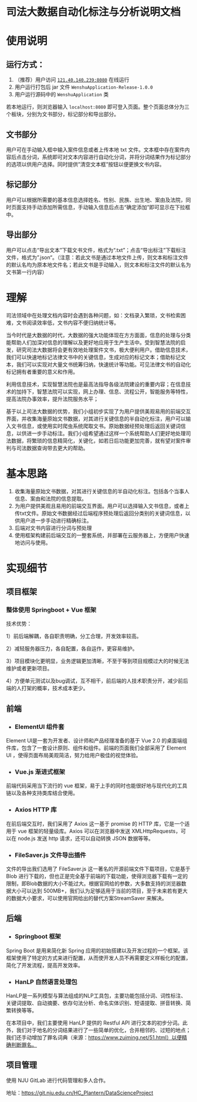 # **司法大数据自动化标注与分析说明文档**

# **使用说明**

## **运行方式：**

1. （推荐）用户访问 [`121.40.140.239:8080`](http://121.40.140.239:8080) 在线运行
2. 用户运行打包后 jar 文件 `WenshuApplication-Release-1.0.0`
3. 用户运行源码中的 `WenshuApplication` 类

若本地运行，则浏览器输入 `localhost:8080` 即可登入页面。整个页面总体分为三个板块，分别为文书部分，标记部分和导出部分。

## **文书部分**

用户可在手动输入框中输入案件信息或者上传本地 txt 文件。文本框中存在案件内容后点击分词，系统即可对文本内容进行自动化分词，并将分词结果作为标记部分的选项以供用户选择。同时提供”清空文本框”按钮以便更换文书内容。

## **标记部分**

用户可以根据所需要的基本信息选择姓名、性别、民族、出生地、案由及法院，同时页面支持手动添加所需信息，手动输入信息后点击“确定添加”即可显示在下拉框中。

## **导出部分**

用户可以点击“导出文本”下载文书文件，格式为“.txt”；点击“导出标注”下载标注文件，格式为”.json“。（注意：若此文书是通过本地文件上传，则文本和标注文件的默认名均为原本地文件名；若此文书是手动输入，则文本和标注文件的默认名为文书第一行内容）



# **理解**

司法领域中在处理文档内容时会遇到各种问题，如：文档录入繁琐，文书检索困难，文书阅读效率低，文书内容不便归纳统计等。

当今时代是大数据的时代，大数据的强大功能体现在方方面面，信息的处理与分类能帮助人们加深对信息的理解以及更好地应用于生产生活中。受到智慧法院的启发，研究司法大数据将会更有效地处理案件文书，极大便利用户。借助信息技术，我们可以快速地标记法律文书中的关键信息，生成对应的标记文本；借助标记文本，我们可以实现对大量文书统筹归纳，快速统计等功能。可见法律文书的自动化标记拥有者重要的意义和作用。

利用信息技术，实现智慧法院也是最高法指导各级法院建设的重要内容；在信息技术的加持下，智慧法院可以实现，网上办理、信息、流程公开，智能服务等特性，提高法院办事效率，提升法院服务水平；

基于以上司法大数据的优势，我们小组初步实现了为用户提供美观易用的前端交互界面，并收集海量原始文书数据，对其进行关键信息的半自动化标注，用户可以输入文书信息，或使用实时爬虫系统爬取文书。原始数据经预处理后返回关键词信息，以供进一步手动标注。我们小组希望通过这样一个系统帮助人们更好地处理司法数据，将繁琐的信息精简化，关键化，如若日后功能更加完善，就有望对案件审判与司法数据查询带去更大的帮助。



# **基本思路**

1. 收集海量原始文书数据，对其进行关键信息的半自动化标注。包括各个当事人信息、案由和法院的信息提取。
2. 为用户提供美观且易用的前端交互界面。用户可以选择输入文书信息，或者上传txt文件。原始文书数据经过后端程序预处理后返回分类别的关键词信息，以供用户进一步手动进行精确标注。
3. 后端对文书内容进行分词与预处理
4. 使用框架构建前后端交互的一整套系统，并部署在云服务器上，方便用户快速地访问与使用。



# **实现细节**



## **项目框架**

### 整体使用 Springboot + Vue 框架

技术优势：

1）前后端解耦，各自职责明确，分工合理，开发效率较高。

2）减轻服务器压力，各自配置，各自运作，更容易维护。

3）项目模块化更明显，业务逻辑更加清晰，不至于等到项目规模过大的时候无法维护或者更新项目。

4）方便单元测试以及bug调试，互不相干，前后端的人技术职责分开，减少前后端的人打架的概率，技术成本更少。



## **前端** 

- ### **ElementUI 组件套**

Element UI是一套为开发者、设计师和产品经理准备的基于 Vue 2.0 的桌面端组件库，包含了一套设计原则、组件和组件。前端的页面我们全部采用了 Element UI ，使得页面布局美观简洁，努力给用户极佳的视觉体验。

- ### **Vue.js 渐进式框架**

前端代码采用当下流行的 vue 框架，易于上手的同时也能很好地与现代化的工具链以及各种支持类库结合使用。

- ### **Axios HTTP 库**

在前后端交互时，我们采用了 Axios 这一基于 promise 的 HTTP 库，它是一个适用于 vue 框架的轻量级库。Axios 可以在浏览器中发送 XMLHttpRequests，可以在 node.js 发送 http 请求，还可以自动转换 JSON 数据等等。

- ### **FileSaver.js 文件导出插件**

文件的导出我们选用了 FileSaver.js 这一著名的开源前端文件下载项目，它是基于 Blob 进行下载的，但也正是完全基于前端的下载功能，使得浏览器下载有一定的限制，即Blob数据的大小不能过大。根据官网给的参数，大多数支持的浏览器数据大小可以达到 500MB+，我们认为足够适用于当前的项目，至于未来若有更大的数据大小要求，可以使用官网给出的替代方案StreamSaver 来解决。

## **后端**

- ### **Springboot 框架**

Spring Boot 是用来简化新 Spring 应用的初始搭建以及开发过程的一个框架。该框架使用了特定的方式来进行配置，从而使开发人员不再需要定义样板化的配置，简化了开发流程，提高开发效率。

- ### **HanLP 自然语言处理包**

HanLP是一系列模型与算法组成的NLP工具包，主要功能包括分词、词性标注、关键词提取、自动摘要、依存句法分析、命名实体识别、短语提取、拼音转换、简繁转换等等。

在本项目中，我们主要使用 HanLP 提供的 Restful API 进行文本的初步分词。此外，我们对于地名的分词结果进行了一些简单的优化，合并相邻的、过短的地点；我们还手动增加了罪名词典（来源：https://www.zuiming.net/51.html）以便精确判断罪名。



## **项目管理**

使用 NJU GitLab 进行代码管理和多人合作。

地址：https://git.nju.edu.cn/HC_Plantern/DataScienceProject